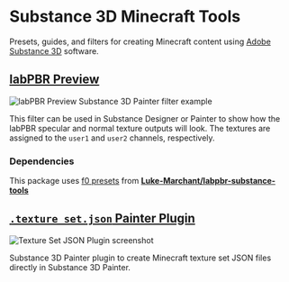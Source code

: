 # Substance 3D Minecraft Tools

Presets, guides, and filters for creating Minecraft content using
[Adobe Substance 3D](https://www.adobe.com/creativecloud/3d-ar.html) software.

## [labPBR Preview](./labpbr_preview/README.md "See Substance filter usage instructions")

![labPBR Preview Substance 3D Painter filter example](https://github.com/jasonjgardner/substance3d_minecraft/assets/1903667/d5578fc7-7519-4e9f-98d3-c184812ee7e8)

This filter can be used in Substance Designer or Painter to show how the labPBR
specular and normal texture outputs will look. The textures are assigned to the
`user1` and `user2` channels, respectively.

### Dependencies

This package uses
[f0 presets](https://github.com/Luke-Marchant/labpbr-substance-tools/blob/main/labpbr_f0_presets/labpbr_f0_presets.sbs "Download presets package")
from
**[Luke-Marchant/labpbr-substance-tools](https://github.com/Luke-Marchant/labpbr-substance-tools/ "View the GitHub repository ❤️")**

## [`.texture_set.json` Painter Plugin](https://github.com/jasonjgardner/painter-plugin-texture-set-json)
![Texture Set JSON Plugin screenshot](https://user-images.githubusercontent.com/1903667/151483200-abeb0b9a-8c5f-4acc-a41b-6e1a2f28b9fc.png)

Substance 3D Painter plugin to create Minecraft texture set JSON files directly in Substance 3D Painter.
